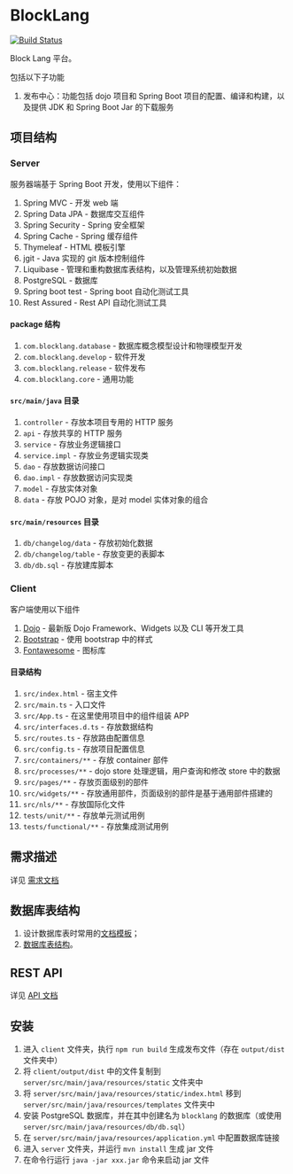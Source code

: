 ﻿# BlockLang

[![Build Status](https://travis-ci.org/blocklang/blocklang.com.svg?branch=master)](https://travis-ci.org/blocklang/blocklang.com)

Block Lang 平台。

包括以下子功能

1. 发布中心：功能包括 dojo 项目和 Spring Boot 项目的配置、编译和构建，以及提供 JDK 和 Spring Boot Jar 的下载服务

## 项目结构

### Server

服务器端基于 Spring Boot 开发，使用以下组件：

1. Spring MVC - 开发 web 端
2. Spring Data JPA - 数据库交互组件
3. Spring Security - Spring 安全框架
4. Spring Cache - Spring 缓存组件
5. Thymeleaf - HTML 模板引擎
6. jgit - Java 实现的 git 版本控制组件
7. Liquibase - 管理和重构数据库表结构，以及管理系统初始数据
8. PostgreSQL - 数据库
9. Spring boot test - Spring boot 自动化测试工具
10. Rest Assured - Rest API 自动化测试工具

#### package 结构

1. `com.blocklang.database` - 数据库概念模型设计和物理模型开发
2. `com.blocklang.develop` - 软件开发
3. `com.blocklang.release` - 软件发布
4. `com.blocklang.core` - 通用功能

#### `src/main/java` 目录

1. `controller` - 存放本项目专用的 HTTP 服务
2. `api` - 存放共享的 HTTP 服务
3. `service` - 存放业务逻辑接口
4. `service.impl` - 存放业务逻辑实现类
5. `dao` - 存放数据访问接口
6. `dao.impl` - 存放数据访问实现类
7. `model` - 存放实体对象
8. `data` - 存放 POJO 对象，是对 model 实体对象的组合

#### `src/main/resources` 目录

1. `db/changelog/data` - 存放初始化数据
2. `db/changelog/table` - 存放变更的表脚本
3. `db/db.sql` - 存放建库脚本

### Client

客户端使用以下组件

1. [Dojo](https://dojo.io/) - 最新版 Dojo Framework、Widgets 以及 CLI 等开发工具
2. [Bootstrap](http://getbootstrap.com/) - 使用 bootstrap 中的样式
3. [Fontawesome](https://fontawesome.com/) - 图标库

#### 目录结构

1. `src/index.html` - 宿主文件
2. `src/main.ts` - 入口文件
3. `src/App.ts` - 在这里使用项目中的组件组装 APP
4. `src/interfaces.d.ts` - 存放数据结构
5. `src/routes.ts` - 存放路由配置信息
6. `src/config.ts` - 存放项目配置信息
7. `src/containers/**` - 存放 container 部件
8. `src/processes/**` - dojo store 处理逻辑，用户查询和修改 store 中的数据
9. `src/pages/**` - 存放页面级别的部件
10. `src/widgets/**` - 存放通用部件，页面级别的部件是基于通用部件搭建的
11. `src/nls/**` - 存放国际化文件
12. `tests/unit/**` - 存放单元测试用例
13. `tests/functional/**` - 存放集成测试用例

## 需求描述

详见 [需求文档](docs/spec/README.md)

## 数据库表结构

1. 设计数据库表时常用的[文档模板](docs/db/_TEMPLATE.md)；
2. [数据库表结构](docs/db/README.md)。

## REST API

详见 [API 文档](docs/API/README.md)

## 安装

1. 进入 `client` 文件夹，执行 `npm run build` 生成发布文件（存在 `output/dist` 文件夹中）
2. 将 `client/output/dist` 中的文件复制到 `server/src/main/java/resources/static` 文件夹中
3. 将 `server/src/main/java/resources/static/index.html` 移到 `server/src/main/java/resources/templates` 文件夹中
4. 安装 PostgreSQL 数据库，并在其中创建名为 `blocklang` 的数据库（或使用 `server/src/main/java/resources/db/db.sql`）
5. 在 `server/src/main/java/resources/application.yml` 中配置数据库链接
6. 进入 `server` 文件夹，并运行 `mvn install` 生成 jar 文件
7. 在命令行运行 `java -jar xxx.jar` 命令来启动 jar 文件
